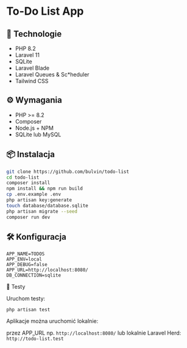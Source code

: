 # To-Do List App

## 🚀 Technologie
- PHP 8.2
- Laravel 11
- SQLite
- Laravel Blade
- Laravel Queues & Sc*heduler
- Tailwind CSS

## ⚙️ Wymagania
- PHP >= 8.2
- Composer
- Node.js + NPM
- SQLite lub MySQL

## 📦 Instalacja

   ```bash
   git clone https://github.com/bulvin/todo-list
   cd todo-list
   composer install
   npm install && npm run build
   cp .env.example .env
   php artisan key:generate
   touch database/database.sqlite
   php artisan migrate --seed
   composer run dev
   ```

## 🛠️ Konfiguracja
```
APP_NAME=TODOS
APP_ENV=local
APP_DEBUG=false
APP_URL=http://localhost:8080/
DB_CONNECTION=sqlite

```


🧪 Testy

Uruchom testy:

```php artisan test```
   

Aplikacje można uruchomić lokalnie:

przez APP_URL np. `http://localhost:8080/`
lub lokalnie Laravel Herd: `http://todo-list.test`
   
   

